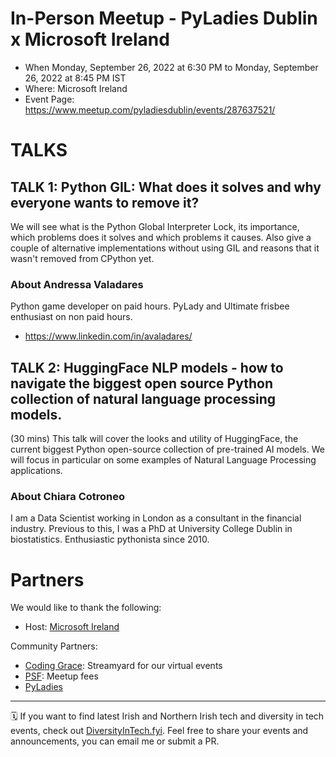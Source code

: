 # In-Person Meetup - PyLadies Dublin x Microsoft Ireland 
* When Monday, September 26, 2022 at 6:30 PM to Monday, September 26, 2022 at 8:45 PM IST
* Where: Microsoft Ireland
* Event Page: https://www.meetup.com/pyladiesdublin/events/287637521/


# TALKS
## TALK 1: Python GIL: What does it solves and why everyone wants to remove it?
We will see what is the Python Global Interpreter Lock, its importance, which problems does it solves and which problems it causes. Also give a couple of alternative implementations without using GIL and reasons that it wasn't removed from CPython yet.

### About Andressa Valadares
Python game developer on paid hours. PyLady and Ultimate frisbee enthusiast on non paid hours.

* https://www.linkedin.com/in/avaladares/

## TALK 2: HuggingFace NLP models - how to navigate the biggest open source Python collection of natural language processing models.
(30 mins) This talk will cover the looks and utility of HuggingFace, the current biggest Python open-source collection of pre-trained AI models. We will focus in particular on some examples of Natural Language Processing applications.

### About Chiara Cotroneo
I am a Data Scientist working in London as a consultant in the financial industry. Previous to this, I was a PhD at University College Dublin in biostatistics. Enthusiastic pythonista since 2010.

# Partners
We would like to thank the following:

* Host: [Microsoft Ireland](https://www.microsoft.com/en-ie/aboutireland)

Community Partners:

* [Coding Grace](https://codinggrace.com): Streamyard for our virtual events
* [PSF](https://www.python.org/psf/): Meetup fees
* [PyLadies](https://pyladies.com/)

---

🗓 If you want to find latest Irish and Northern Irish tech and diversity in tech events, check out [DiversityInTech.fyi](https://diversityintech.fyi/). Feel free to share your events and announcements, you can email me or submit a PR.
